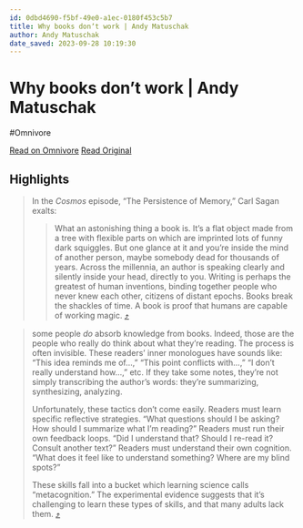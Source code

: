 ```yaml
---
id: 0dbd4690-f5bf-49e0-a1ec-0180f453c5b7
title: Why books donʼt work | Andy Matuschak
author: Andy Matuschak
date_saved: 2023-09-28 10:19:30
---
```


# Why books donʼt work | Andy Matuschak
#Omnivore

[Read on Omnivore](https://omnivore.app/me/https-substack-com-redirect-e-7-f-2-fa-5-f-a-46-e-43-b-0-9388-a--18adc28a885)
[Read Original](https://substack.com/redirect/e7f2fa5f-a46e-43b0-9388-a132eb3cf4ae?j=eyJ1IjoiMmRhb2g5In0.wNQVXQHZPXVUS1Y9mudnycQLeZdn6NlNz8QmOlkqvQQ)

## Highlights

> In the _Cosmos_ episode, “The Persistence of Memory,” Carl Sagan exalts:
> 
> > What an astonishing thing a book is. It’s a flat object made from a tree with flexible parts on which are imprinted lots of funny dark squiggles. But one glance at it and you’re inside the mind of another person, maybe somebody dead for thousands of years. Across the millennia, an author is speaking clearly and silently inside your head, directly to you. Writing is perhaps the greatest of human inventions, binding together people who never knew each other, citizens of distant epochs. Books break the shackles of time. A book is proof that humans are capable of working magic. [⤴️](https://omnivore.app/me/https-substack-com-redirect-e-7-f-2-fa-5-f-a-46-e-43-b-0-9388-a--18adc28a885#60501683-7514-4750-ab71-dd6fbecab3dc) 

> some people _do_ absorb knowledge from books. Indeed, those are the people who really do think about what they’re reading. The process is often invisible. These readers’ inner monologues have sounds like: “This idea reminds me of…,” “This point conflicts with…,” “I don’t really understand how…,” etc. If they take some notes, they’re not simply transcribing the author’s words: they’re summarizing, synthesizing, analyzing.
> 
> Unfortunately, these tactics don’t come easily. Readers must learn specific reflective strategies. “What questions should I be asking? How should I summarize what I’m reading?” Readers must run their own feedback loops. “Did I understand that? Should I re-read it? Consult another text?” Readers must understand their own cognition. “What does it feel like to understand something? Where are my blind spots?”
> 
> These skills fall into a bucket which learning science calls “metacognition.” The experimental evidence suggests that it’s challenging to learn these types of skills, and that many adults lack them. [⤴️](https://omnivore.app/me/https-substack-com-redirect-e-7-f-2-fa-5-f-a-46-e-43-b-0-9388-a--18adc28a885#4f7ff681-b0fe-413f-b909-29cfe2aacae6) 

